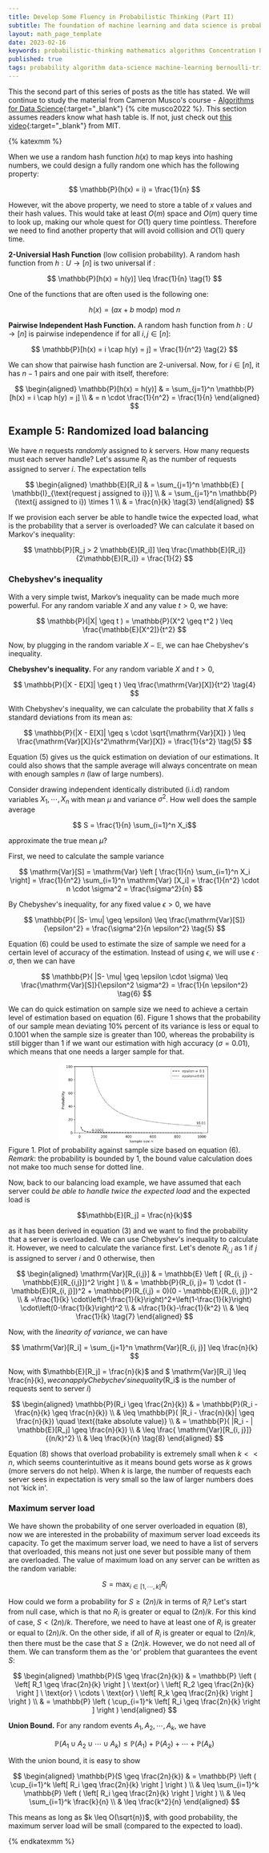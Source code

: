 ```yaml
---
title: Develop Some Fluency in Probabilistic Thinking (Part II)
subtitle: The foundation of machine learning and data science is probability theory. In this post, we will develop some fluency in probabilistic thinking with different examples, which prepare data scientists well for the sexist job of the 21st century. 
layout: math_page_template
date: 2023-02-16
keywords: probabilistic-thinking mathematics algorithms Concentration Bounds Markov's inequality Chebyshev's inequality approximate counting Robert Morris hash table 
published: true
tags: probability algorithm data-science machine-learning bernoulli-trial hypergeometric-distribution binomial-distribution 
---
```


This the second part of this series of posts as the title has stated. We
will continue to study the material from Cameron Musco's course - [Algorithms for Data Science](https://people.cs.umass.edu/~cmusco/CS514F22/index.html){:target="_blank"} {% cite musco2022 %}. This section assumes readers know what hash table is. If not, just check out 
[this video](https://youtu.be/Nu8YGneFCWE){:target="_blank"} from MIT. 


{% katexmm %}

When we use a random hash function $h(x)$ to map keys into hashing numbers,
we could design a fully random one which has the following property:

$$
\mathbb{P}(h(x) = i) = \frac{1}{n}
$$ 



However, wit the above property, we need to store a table of $x$ values and
their hash values. This would take at least $O(m)$ space and $O(m)$ query time
to look up, making our whole quest for $O(1)$ query time pointless. Therefore
we need to find another property that will avoid collision and $O(1)$ query
time. 


__2-Universial Hash Function__ (low collision probability). A random hash 
function from $h: U \to [n]$ is two universal if :

$$
\mathbb{P}[h(x) = h(y)] \leq \frac{1}{n} \tag{1}
$$

One of the functions that are often used is the following one: 

$$
h(x) = (a x + b \  \mathrm{mod} p) \  \mathrm{mod} \  n 
$$ 



__Pairwise Independent Hash Function.__ A random hash function from
$h: U \to [n]$ is pairwise independence if for all $i, j \in [n]$:

$$
\mathbb{P}[h(x) = i \cap h(y) = j] = \frac{1}{n^2} \tag{2}
$$

We can show that pairwise hash function are 2-universal. Now, for $i \in [n]$,
it has $n-1$ pairs and one pair with itself, therefore:

$$
\begin{aligned}
\mathbb{P}[h(x) = h(y)] & = \sum_{j=1}^n \mathbb{P}[h(x) = i \cap h(y) = j] \\
& = n \cdot \frac{1}{n^2} = \frac{1}{n}
\end{aligned}
$$


## Example 5: Randomized load balancing

We have $n$ requests _randomly_ assigned to $k$ servers. How many requests 
must each server handle? Let's assume $R_i$ as the number of requests 
assigned to server $i$. The expectation tells 

$$
\begin{aligned}
\mathbb{E}[R_i] & = \sum_{j=1}^n \mathbb{E} [ \mathbb{I}_{\text{request j assigned to i}}] \\
& = \sum_{j=1}^n \mathbb{P}(\text{j assigned to i}) \times 1  \\
& = \frac{n}{k} \tag{3}
\end{aligned}
$$

If we provision each server be able to handle twice  the expected load,
what is the probability that a server is overloaded? We can calculate it 
based on Markov's inequality:

$$
\mathbb{P}[R_j  > 2 \mathbb{E}[R_i]] \leq \frac{\mathbb{E}[R_i]}{2\mathbb{E}[R_i]} = \frac{1}{2}
$$


### Chebyshev's inequality 

With a very simple twist, Markov’s inequality can be made
much more powerful. For any random variable $X$ and any value $t > 0$, we have: 

$$
\mathbb{P}(|X| \geq t ) = \mathbb{P}(X^2 \geq t^2 ) \leq \frac{\mathbb{E}[X^2]}{t^2}
$$

Now, by plugging in the random variable $X - \mathbb{E}$, we can hae 
Chebyshev's inequality.


__Chebyshev's inequality.__ For any random variable $X$ and $t > 0$,

$$
 \mathbb{P}(|X - E[X]| \geq t ) \leq \frac{\mathrm{Var}[X]}{t^2} \tag{4}
$$


With Chebyshev's inequality, we can calculate the probability that $X$
falls $s$ standard deviations from its mean as:

$$
\mathbb{P}(|X - E[X]| \geq s \cdot \sqrt{\mathrm{Var}[X]} ) \leq \frac{\mathrm{Var}[X]}{s^2\mathrm{Var}[X]} = \frac{1}{s^2} \tag{5}
$$

Equation (5) gives us the quick estimation on deviation of our estimations. It 
could also shows  that the sample average will always concentrate on 
mean with enough samples $n$ (law of large numbers). 

Consider drawing independent identically distributed (i.i.d) random variables
$X_1, \cdots, X_n$ with mean $\mu$ and variance $\sigma^2$. How well 
does the sample average 

$$ S = \frac{1}{n} \sum_{i=1}^n X_i$$ 

approximate the true mean $\mu$?

First, we need to calculate the sample variance

$$
\mathrm{Var}[S] = \mathrm{Var} \left [ \frac{1}{n} \sum_{i=1}^n X_i \right] = \frac{1}{n^2} \sum_{i=1}^n \mathrm{Var} [X_i] = \frac{1}{n^2} \cdot n \cdot \sigma^2 = \frac{\sigma^2}{n}
$$

By Chebyshev's inequality, for any fixed value $\epsilon > 0$, we have 

$$ 
\mathbb{P}( |S- \mu| \geq \epsilon) \leq \frac{\mathrm{Var}[S]}{\epsilon^2} = \frac{\sigma^2}{n \epsilon^2} \tag{5}
$$

Equation (6) could be used to estimate the size of sample we need for a certain
level of accuracy of the estimation. Instead of using $\epsilon$, we will use 
$\epsilon \cdot \sigma$, then we can have

$$ 
\mathbb{P}( |S- \mu| \geq \epsilon \cdot \sigma) \leq \frac{\mathrm{Var}[S]}{\epsilon^2 \sigma^2} = \frac{1}{n \epsilon^2} \tag{6}
$$

We can do quick estimation on sample size we need to achieve a certain level 
of estimation based on equation (6). Figure 1 shows that the probability 
of our sample mean deviating 10% percent of its variance is less or equal to
$0.1001$ when the sample size is greater than $100$, whereas the probability
is still bigger than 1 if we want our estimation with high accuracy ($\sigma = 0.01$),
which means that one needs a larger sample for that. 


<div class='figure'>
    <img src="/math/images/estimation_sample_size.png"
         alt="A demo figure"
         style="width: 60%; display: block; margin: 0 auto;"/>
    <div class='caption'>
        <span class='caption-label'>Figure 1.</span> Plot of probability against
        sample size based on equation (6).  <i>Remark</i>: the probability 
        is bounded by 1, the bound value calculation does not make too much 
        sense for dotted line. 
    </div>
</div>


Now, back to our balancing load example, we have assumed that each server
could _be able to handle twice the expected load_ and the expected load 
is 

$$\mathbb{E}[R_j] = \frac{n}{k}$$ 

as it has been derived in equation (3) and we want to find the probability that a server is overloaded. We can use 
Chebyshev's inequality to calculate it. However, we need to calculate the 
variance first. Let's denote $R_{i, j}$ as $1$ if $j$ is assigned to 
server $i$ and $0$ otherwise, then 

$$
\begin{aligned}
\mathrm{Var}[R_{i,j}] & = \mathbb{E} \left [ (R_{i, j} - \mathbb{E}[R_{i,j}])^2 \right ] \\
& = \mathbb{P}(R_{i, j}= 1) \cdot (1 - \mathbb{E}[R_{i, j}])^2 + \mathbb{P}(R_{i,j} = 0)(0 - \mathbb{E}[R_{i, j}])^2 \\
& =\frac{1}{k} \cdot\left(1-\frac{1}{k}\right)^2+\left(1-\frac{1}{k}\right) \cdot\left(0-\frac{1}{k}\right)^2 \\
& =\frac{1}{k}-\frac{1}{k^2}  \\
& \leq \frac{1}{k}
\tag{7}
\end{aligned} 
$$

Now, with the _linearity of variance_, we can have 

$$ \mathrm{Var}[R_i] = \sum_{j=1}^n \mathrm{Var}[R_{i, j}]  \leq \frac{n}{k} $$ 


Now, with $\mathbb{E}[R_j] = \frac{n}{k}$ and $ \mathrm{Var}[R_i]  \leq \frac{n}{k}$,
we can apply Chebychev's inequality ($R_i$ is the number of requests sent to
server $i$)

$$
\begin{aligned}
\mathbb{P}(R_i \geq \frac{2n}{k})  & = \mathbb{P}(R_i - \frac{n}{k} \geq \frac{n}{k})  \\
& \leq  \mathbb{P}( |R_i - \frac{n}{k}| \geq \frac{n}{k}) \quad \text{(take absolute value)} \\
&  = \mathbb{P}( |R_i - | \mathbb{E}[R_j] \geq \frac{n}{k}) \\
& \leq \frac{ \mathrm{Var}[R_{i, j}]}{(n/k)^2} \\ 
& \leq \frac{k}{n} \tag{8}
\end{aligned}
$$

Equation (8) shows that overload probability is extremely small when
$k << n$,  which seems counterintuitive as it means bound gets worse as
$k$ grows (more servers do not help). When $k$ is large, the number of
requests each server sees in expectation is very small so the law of 
larger numbers does not 'kick in'. 

### Maximum server load 

We have shown the probability of one server overloaded in equation (8), now
we are interested in the probability of maximum server load exceeds its
capacity. To get the maximum server load, we need to have a list of servers 
that overloaded, this means not just one sever but possible many of them are
overloaded. The value of maximum load on any server can be written as the random variable:

$$S = \max_{i \in [1, \cdots, k]} R_i$$ 

How could we form a probability for $S \geq (2n)/k$ in terms of $R_i$?
Let's start from null case, which is that no $R_i$ is greater or equal to 
$(2n)/k$. For this kind of case, $S < (2n)/k$. Therefore, we need to have
at least one of $R_i$ is greater or equal to $(2n)/k$. On the other side,
if all of $R_i$ is greater or equal to $(2n)/k$, then there must be the case
that $S \geq (2n)k$. However, we do not need all of them. We can transform them
as the 'or' problem that guarantees the event $S$:

$$
\begin{aligned}
\mathbb{P}(S \geq \frac{2n}{k})  & = \mathbb{P} \left ( \left[ R_1 \geq \frac{2n}{k} \right ] \ \text{or} \ \left[ R_2 \geq \frac{2n}{k} \right ] \ \text{or} \ \cdots \ \text{or} \ \left[ R_k \geq \frac{2n}{k} \right ] \right ) \\
& = \mathbb{P} \left ( \cup_{i=1}^k \left[ R_i \geq \frac{2n}{k} \right ] \right )
\end{aligned}
$$

__Union Bound.__ For any random events $A_1, A_2, \cdots, A_k$, we have

$$
\mathbb{P}(A_1 \cup A_2 \cup \cdots \cup A_k) \leq \mathbb{P}(A_1) + \mathbb{P}(A_2) + \cdots + \mathbb{P}(A_k) \tag{9}
$$

With the union bound, it is easy to show 

$$
\begin{aligned}
\mathbb{P}(S \geq \frac{2n}{k})  & = \mathbb{P} \left ( \cup_{i=1}^k \left[ R_i \geq \frac{2n}{k} \right ] \right )  \\ 
& \leq \sum_{i=1}^k \mathbb{P}  \left ( \left[ R_i \geq \frac{2n}{k} \right ] \right ) \\ 
& \leq \sum_{i=1}^k \frac{k}{n} \\
& \leq \frac{k^2}{n}
\end{aligned}  
$$

This means as long as $k \leq O(\sqrt{n})$, with good probability, the 
maximum server load will be small (compared to the expected to load). 



{% endkatexmm %}